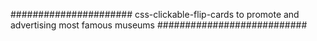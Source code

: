 ###################### css-clickable-flip-cards to promote and advertising most famous museums ###########################
